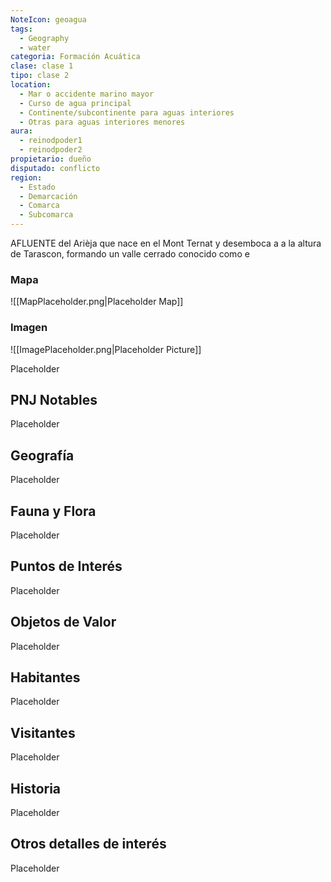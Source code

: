 ```yaml
---
NoteIcon: geoagua
tags:
  - Geography 
  - water
categoria: Formación Acuática
clase: clase 1
tipo: clase 2
location: 
  - Mar o accidente marino mayor
  - Curso de agua principal
  - Continente/subcontinente para aguas interiores
  - Otras para aguas interiores menores
aura:
  - reinodpoder1
  - reinodpoder2
propietario: dueño
disputado: conflicto
region:
  - Estado 
  - Demarcación
  - Comarca
  - Subcomarca
---
```





 <section class="wa-section main-content"><p>AFLUENTE del <span class="article-link article-explorer-link entity-link wa-link" data-article-privacy="public" data-article-id="cbdd5b43-1a4e-4b3b-bcad-67ecb60f704d" data-template-type="location" data-article="cbdd5b43-1a4e-4b3b-bcad-67ecb60f704d">Arièja</span> que nace en el <span class="article-link article-explorer-link entity-link wa-link" data-article-privacy="public" data-article-id="90d13d26-1108-4879-86a9-bd1cdea7df8f" data-template-type="location" data-article="90d13d26-1108-4879-86a9-bd1cdea7df8f">Mont Ternat</span> y desemboca a a la altura de <span class="article-link article-explorer-link entity-link wa-link" data-article-privacy="public" data-article-id="6b24dc36-9600-4961-a31a-8337fff8f6e6" data-template-type="settlement" data-article="6b24dc36-9600-4961-a31a-8337fff8f6e6">Tarascon</span>, formando un valle cerrado conocido como e</p></section>   

### Mapa
![[MapPlaceholder.png|Placeholder Map]]

### Imagen
![[ImagePlaceholder.png|Placeholder Picture]]

Placeholder

## PNJ Notables
Placeholder

## Geografía
Placeholder

## Fauna y Flora
Placeholder

## Puntos de Interés
Placeholder

## Objetos de Valor
Placeholder

## Habitantes
Placeholder

## Visitantes
Placeholder

## Historia
Placeholder

## Otros detalles de interés
Placeholder

